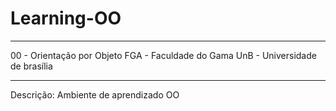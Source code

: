 # Learning-OO
---

00 - Orientação por Objeto
FGA - Faculdade do Gama
UnB - Universidade de brasília

---

Descrição: Ambiente de aprendizado OO

